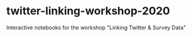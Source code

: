 # twitter-linking-workshop-2020
Interactive notebooks for the workshop "Linking Twitter &amp; Survey Data"

